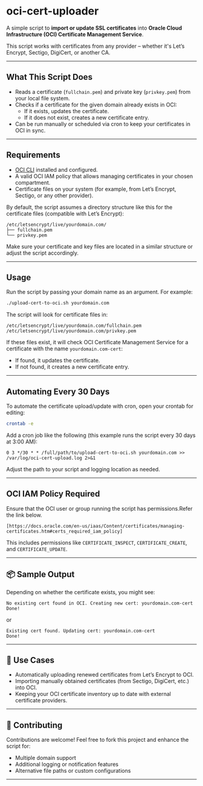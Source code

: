 
# oci-cert-uploader

A simple script to **import or update SSL certificates** into **Oracle Cloud Infrastructure (OCI) Certificate Management Service**.

This script works with certificates from any provider – whether it's Let’s Encrypt, Sectigo, DigiCert, or another CA.

---

## What This Script Does

- Reads a certificate (`fullchain.pem`) and private key (`privkey.pem`) from your local file system.
- Checks if a certificate for the given domain already exists in OCI:
  - If it exists, updates the certificate.
  - If it does not exist, creates a new certificate entry.
- Can be run manually or scheduled via cron to keep your certificates in OCI in sync.

---

## Requirements

- [OCI CLI](https://docs.oracle.com/en-us/iaas/Content/API/SDKDocs/cliinstall.htm) installed and configured.
- A valid OCI IAM policy that allows managing certificates in your chosen compartment.
- Certificate files on your system (for example, from Let’s Encrypt, Sectigo, or any other provider).

By default, the script assumes a directory structure like this for the certificate files (compatible with Let’s Encrypt):

```
/etc/letsencrypt/live/yourdomain.com/
├── fullchain.pem
└── privkey.pem
```

Make sure your certificate and key files are located in a similar structure or adjust the script accordingly.

---

##  Usage

Run the script by passing your domain name as an argument. For example:

```bash
./upload-cert-to-oci.sh yourdomain.com
```

The script will look for certificate files in:

```
/etc/letsencrypt/live/yourdomain.com/fullchain.pem
/etc/letsencrypt/live/yourdomain.com/privkey.pem
```

If these files exist, it will check OCI Certificate Management Service for a certificate with the name `yourdomain.com-cert`:
- If found, it updates the certificate.
- If not found, it creates a new certificate entry.

---

##  Automating Every 30 Days

To automate the certificate upload/update with cron, open your crontab for editing:

```bash
crontab -e
```

Add a cron job like the following (this example runs the script every 30 days at 3:00 AM):

```cron
0 3 */30 * * /full/path/to/upload-cert-to-oci.sh yourdomain.com >> /var/log/oci-cert-upload.log 2>&1
```

Adjust the path to your script and logging location as needed.

---

## OCI IAM Policy Required

Ensure that the OCI user or group running the script has permissions.Refer the link below.

```
[https://docs.oracle.com/en-us/iaas/Content/certificates/managing-certificates.htm#certs_required_iam_policy]
```

This includes permissions like `CERTIFICATE_INSPECT`, `CERTIFICATE_CREATE`, and `CERTIFICATE_UPDATE`.

---

## 📦 Sample Output

Depending on whether the certificate exists, you might see:

```text
No existing cert found in OCI. Creating new cert: yourdomain.com-cert
Done!
```

or

```text
Existing cert found. Updating cert: yourdomain.com-cert
Done!
```

---

## 💼 Use Cases

- Automatically uploading renewed certificates from Let’s Encrypt to OCI.
- Importing manually obtained certificates (from Sectigo, DigiCert, etc.) into OCI.
- Keeping your OCI certificate inventory up to date with external certificate providers.

---

## 🙌 Contributing

Contributions are welcome! Feel free to fork this project and enhance the script for:
- Multiple domain support
- Additional logging or notification features
- Alternative file paths or custom configurations

---

